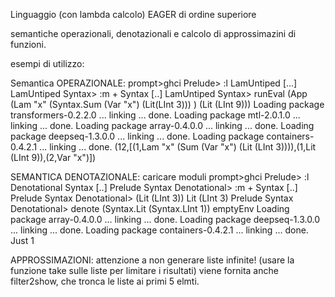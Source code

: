 Linguaggio (con lambda calcolo) EAGER di ordine superiore

semantiche operazionali, denotazionali e calcolo di approssimazini di funzioni.


esempi di utilizzo:

Semantica OPERAZIONALE:
prompt>ghci
Prelude> :l LamUntiped
[...]
LamUntiped Syntax> :m + Syntax
[..]
LamUntiped Syntax> runEval (App (Lam "x" (Syntax.Sum (Var "x") (Lit(LInt 3)))  ) (Lit (LInt 9)))
Loading package transformers-0.2.2.0 ... linking ... done.
Loading package mtl-2.0.1.0 ... linking ... done.
Loading package array-0.4.0.0 ... linking ... done.
Loading package deepseq-1.3.0.0 ... linking ... done.
Loading package containers-0.4.2.1 ... linking ... done.
(12,[(1,Lam "x" (Sum (Var "x") (Lit (LInt 3)))),(1,Lit (LInt 9)),(2,Var "x")])

SEMANTICA DENOTAZIONALE:
caricare moduli
prompt>ghci
Prelude> :l Denotational Syntax
[..]
Prelude Syntax Denotational> :m + Syntax 
[..]
Prelude Syntax Denotational> (Lit (LInt 3))
Lit (LInt 3)
Prelude Syntax Denotational> denote (Syntax.Lit (Syntax.LInt 1)) emptyEnv 
Loading package array-0.4.0.0 ... linking ... done.
Loading package deepseq-1.3.0.0 ... linking ... done.
Loading package containers-0.4.2.1 ... linking ... done.
Just 1


APPROSSIMAZIONI:
attenzione a non generare liste infinite! (usare la funzione take sulle liste per limitare i risultati)
viene fornita anche filter2show, che tronca le liste ai primi 5 elmti.


